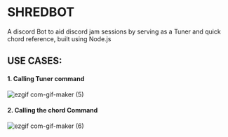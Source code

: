 # SHREDBOT
A discord Bot to aid discord jam sessions by serving as a Tuner and quick chord reference, built using Node.js

<h2>USE CASES: </h2>

<h4>1. Calling Tuner command </h4>

![ezgif com-gif-maker (5)](https://user-images.githubusercontent.com/67699520/137103545-32ac0b13-9bab-4164-a1ef-5c55557216c7.gif)

<h4>2. Calling the chord Command </h4>

![ezgif com-gif-maker (6)](https://user-images.githubusercontent.com/67699520/137104104-a4bee96e-0d06-49e5-a4b7-1fcd76e91513.gif)
